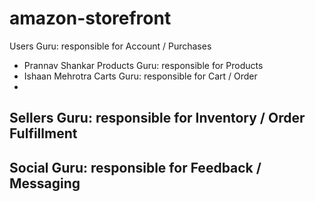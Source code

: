 # amazon-storefront

Users Guru: responsible for Account / Purchases
- Prannav Shankar
Products Guru: responsible for Products
- Ishaan Mehrotra
Carts Guru: responsible for Cart / Order
- 
Sellers Guru: responsible for Inventory / Order Fulfillment
-
Social Guru: responsible for Feedback / Messaging
-
